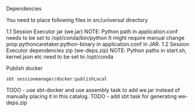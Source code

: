 Dependencies

   You need to place following files in src/universal directory

   1.1 Session Executor jar (we.jar)
       NOTE: Python path in application.conf needs to be set to /opt/conda/bin/python
         It might require manual change prop pythoncaretaker.python-binary in application.conf in JAR.
   1.2 Session Executor dependencies zip (we-deps.zip)
       NOTE: Python paths in start.sh, kernel.json etc need to be set to /opt/conda

Publish docker

```
sbt sessionmanager/docker:publishLocal
```

TODO - use sbt-docker and use assembly task to add we.jar instead of manually placing it in this catalog.
TODO - add sbt task for generating we-deps.zip
